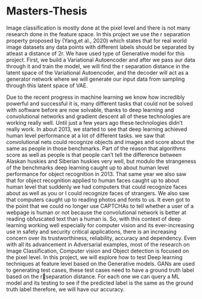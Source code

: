 # Masters-Thesis
Image classification is mostly done at the pixel level and there is not many research done in 
the feature space. In this project we use the r separation property proposed by (Yang,et al., 
2020) which states that for real world image datasets any data points with different labels 
should be separated by atleast a distance of 2r. We have used type of Generative model for this 
project. First, we build a Variational Autoencoder and after we pass aur data through it and 
train the model, we will find the r separation distance in the latent space of the Variational 
Autoencoder, and the decoder will act as a generator network where we will generate our input 
data from sampling through this latent space of VAE.


Due to the recent progress in machine learning we know how incredibly powerful and 
successful it is, many different tasks that could not be solved with software before are now 
solvable, thanks to deep learning and convolutional networks and gradient descent all of these 
technologies are working really well. Until just a few years ago these technologies didn’t really 
work. In about 2013, we started to see that deep learning achieved human level performance at 
a lot of different tasks. we saw that convolutional nets could recognize objects and images and 
score about the same as people in those benchmarks. Part of the reason that algorithms score 
as well as people is that people can’t tell the difference between Alaskan huskies and Siberian
huskies very well, but modulo the strangeness of the benchmarks deep learning caught up to 
about human level performance for object recognition in 2013. That same year we also saw 
that for object recognition applied to human faces caught up to about human level that suddenly 
we had computers that could recognize faces about as well as you or I could recognize faces of 
strangers. We also saw that computers caught up to reading photos and fonts to us. It even got 
to the point that we could no longer use CAPTCHAs to tell whether a user of a webpage is 
human or not because the convolutional network is better at reading obfuscated text than a 
human is. So, with this context of deep learning working well especially for computer vision 
and its ever-increasing use in safety and security critical applications, there is an increasing 
concern over its trustworthiness, reliability, accuracy and dependency. Even with all its 
advancement in Adversarial examples, most of the research on Image Classification, Computer 
vision and Object detection is focused on the pixel level. In this project, we will explore how 
to test Deep learning techniques at feature level based on the Generative models. GANs are 
used to generating test cases, these test cases need to have a ground truth label based on the rseparation distance. For each one we can query a ML model and its testing to see if the 
predicted label is the same as the ground truth label therefore, we will have our accuracy.
